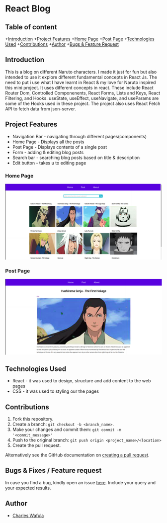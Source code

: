 # React Blog

## Table of content

+[Introduction](#introduction)
+[Project Features](#project-features)
+[Home Page](#home-page)
+[Post Page](#post-page)
+[Technologies Used](#technologies-used)
+[Contributions](#contributions)
+[Author](#author)
+[Bugs & Feature Request](#bugs--fixes--feature-request)
## Introduction

This is a blog on different Naruto characters. I made it just for fun but also intended to use it explore different fundamental concepts in React Js. The need to put i use what I have learnt in React & my love for Naruto inspired this mini project. It uses different concepts in react. These include React Router Dom, Controlled Componenents, React Forms, Lists and Keys, React Filtering, and Hooks. useState, useEffect, useNavigate, and useParams are some of the Hooks used in these project. The project also uses React Fetch API to fetch data from json-server.

## Project Features

* Navigation Bar - navigating through different pages(components)
* Home Page - Displays all the posts
* Post Page - Displays contents of a single post
* Form - adding & editing blog posts
* Search bar - searching blog posts based on title & description
* Edit button - takes u to editing page
### Home Page

![image](https://github.com/WMCharles/React-Blog/blob/main/hoome.png)

### Post Page

![image](https://github.com/WMCharles/React-Blog/blob/main/single-post.png)

## Technologies Used

* React - it was used to design, structure and add content to the web pages
* CSS - it was used to styling our the pages 

## Contributions

1. Fork this repository.
2. Create a branch: `git checkout -b <branch_name>`.
3. Make your changes and commit them: `git commit -m '<commit_message>'`
4. Push to the original branch: `git push origin <project_name>/<location>`
5. Create the pull request.

Alternatively see the GitHub documentation on [creating a pull request](https://help.github.com/en/github/collaborating-with-issues-and-pull-requests/creating-a-pull-request).

## Bugs & Fixes / Feature request

In case you find a bug, kindly open an issue [here](https://https://github.com/WMCharles/Auction-Site/issues/new). Include your query and your expected results.

## Author

+ [Charles Wafula](https://github.com/WMCharles)